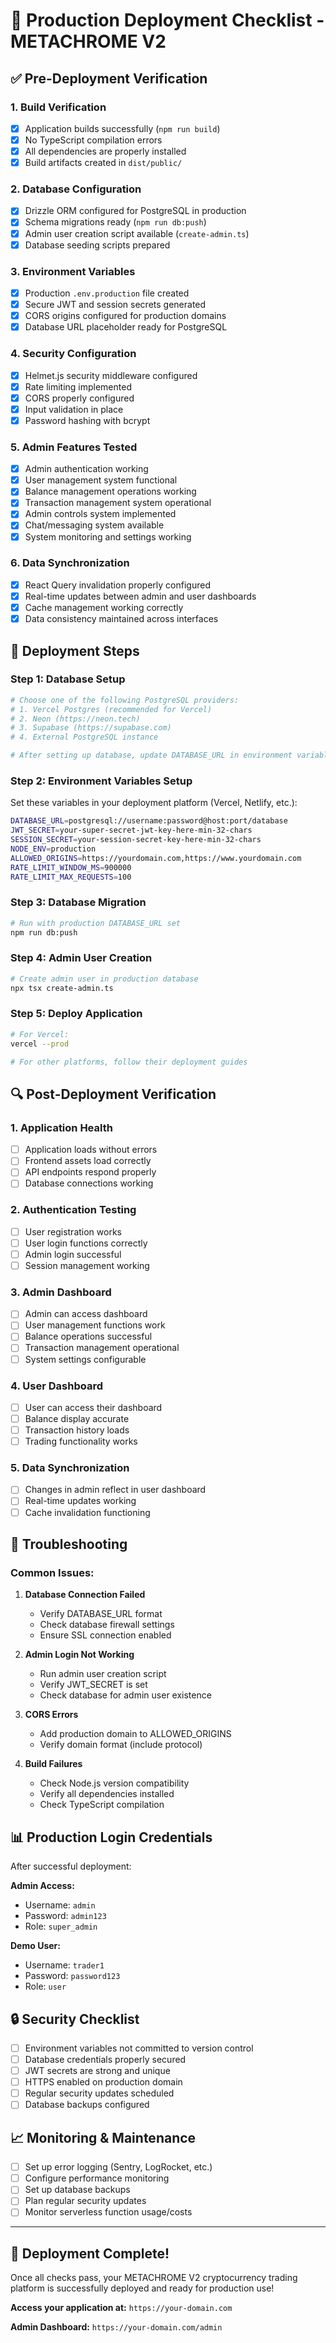 # 🚀 Production Deployment Checklist - METACHROME V2

## ✅ Pre-Deployment Verification

### 1. **Build Verification**
- [x] Application builds successfully (`npm run build`)
- [x] No TypeScript compilation errors
- [x] All dependencies are properly installed
- [x] Build artifacts created in `dist/public/`

### 2. **Database Configuration**
- [x] Drizzle ORM configured for PostgreSQL in production
- [x] Schema migrations ready (`npm run db:push`)
- [x] Admin user creation script available (`create-admin.ts`)
- [x] Database seeding scripts prepared

### 3. **Environment Variables**
- [x] Production `.env.production` file created
- [x] Secure JWT and session secrets generated
- [x] CORS origins configured for production domains
- [x] Database URL placeholder ready for PostgreSQL

### 4. **Security Configuration**
- [x] Helmet.js security middleware configured
- [x] Rate limiting implemented
- [x] CORS properly configured
- [x] Input validation in place
- [x] Password hashing with bcrypt

### 5. **Admin Features Tested**
- [x] Admin authentication working
- [x] User management system functional
- [x] Balance management operations working
- [x] Transaction management system operational
- [x] Admin controls system implemented
- [x] Chat/messaging system available
- [x] System monitoring and settings working

### 6. **Data Synchronization**
- [x] React Query invalidation properly configured
- [x] Real-time updates between admin and user dashboards
- [x] Cache management working correctly
- [x] Data consistency maintained across interfaces

## 🚀 Deployment Steps

### Step 1: Database Setup
```bash
# Choose one of the following PostgreSQL providers:
# 1. Vercel Postgres (recommended for Vercel)
# 2. Neon (https://neon.tech)
# 3. Supabase (https://supabase.com)
# 4. External PostgreSQL instance

# After setting up database, update DATABASE_URL in environment variables
```

### Step 2: Environment Variables Setup
Set these variables in your deployment platform (Vercel, Netlify, etc.):

```bash
DATABASE_URL=postgresql://username:password@host:port/database
JWT_SECRET=your-super-secret-jwt-key-here-min-32-chars
SESSION_SECRET=your-session-secret-key-here-min-32-chars
NODE_ENV=production
ALLOWED_ORIGINS=https://yourdomain.com,https://www.yourdomain.com
RATE_LIMIT_WINDOW_MS=900000
RATE_LIMIT_MAX_REQUESTS=100
```

### Step 3: Database Migration
```bash
# Run with production DATABASE_URL set
npm run db:push
```

### Step 4: Admin User Creation
```bash
# Create admin user in production database
npx tsx create-admin.ts
```

### Step 5: Deploy Application
```bash
# For Vercel:
vercel --prod

# For other platforms, follow their deployment guides
```

## 🔍 Post-Deployment Verification

### 1. **Application Health**
- [ ] Application loads without errors
- [ ] Frontend assets load correctly
- [ ] API endpoints respond properly
- [ ] Database connections working

### 2. **Authentication Testing**
- [ ] User registration works
- [ ] User login functions correctly
- [ ] Admin login successful
- [ ] Session management working

### 3. **Admin Dashboard**
- [ ] Admin can access dashboard
- [ ] User management functions work
- [ ] Balance operations successful
- [ ] Transaction management operational
- [ ] System settings configurable

### 4. **User Dashboard**
- [ ] User can access their dashboard
- [ ] Balance display accurate
- [ ] Transaction history loads
- [ ] Trading functionality works

### 5. **Data Synchronization**
- [ ] Changes in admin reflect in user dashboard
- [ ] Real-time updates working
- [ ] Cache invalidation functioning

## 🐛 Troubleshooting

### Common Issues:

1. **Database Connection Failed**
   - Verify DATABASE_URL format
   - Check database firewall settings
   - Ensure SSL connection enabled

2. **Admin Login Not Working**
   - Run admin user creation script
   - Verify JWT_SECRET is set
   - Check database for admin user existence

3. **CORS Errors**
   - Add production domain to ALLOWED_ORIGINS
   - Verify domain format (include protocol)

4. **Build Failures**
   - Check Node.js version compatibility
   - Verify all dependencies installed
   - Check TypeScript compilation

## 📊 Production Login Credentials

After successful deployment:

**Admin Access:**
- Username: `admin`
- Password: `admin123`
- Role: `super_admin`

**Demo User:**
- Username: `trader1`
- Password: `password123`
- Role: `user`

## 🔒 Security Checklist

- [ ] Environment variables not committed to version control
- [ ] Database credentials properly secured
- [ ] JWT secrets are strong and unique
- [ ] HTTPS enabled on production domain
- [ ] Regular security updates scheduled
- [ ] Database backups configured

## 📈 Monitoring & Maintenance

- [ ] Set up error logging (Sentry, LogRocket, etc.)
- [ ] Configure performance monitoring
- [ ] Set up database backups
- [ ] Plan regular security updates
- [ ] Monitor serverless function usage/costs

---

## 🎉 Deployment Complete!

Once all checks pass, your METACHROME V2 cryptocurrency trading platform is successfully deployed and ready for production use!

**Access your application at:** `https://your-domain.com`

**Admin Dashboard:** `https://your-domain.com/admin`
